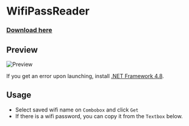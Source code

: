 # WifiPassReader

### [Download here](https://github.com/BySuspect/Find-Connected-Wifi-Password/releases/latest)

## Preview

![Preview](https://imgur.com/VsJ4y55.png)

If you get an error upon launching, install [.NET Framework 4.8](https://dotnet.microsoft.com/en-us/download/dotnet-framework/net48).

## Usage

-  Select saved wifi name on `Combobox` and click `Get`
-  If there is a wifi password, you can copy it from the `Textbox` below.
